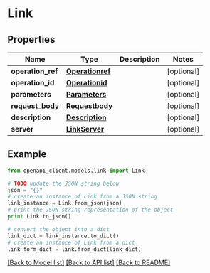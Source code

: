 # Link


## Properties
Name | Type | Description | Notes
------------ | ------------- | ------------- | -------------
**operation_ref** | [**Operationref**](Operationref.md) |  | [optional] 
**operation_id** | [**Operationid**](Operationid.md) |  | [optional] 
**parameters** | [**Parameters**](Parameters.md) |  | [optional] 
**request_body** | [**Requestbody**](Requestbody.md) |  | [optional] 
**description** | [**Description**](Description.md) |  | [optional] 
**server** | [**LinkServer**](LinkServer.md) |  | [optional] 

## Example

```python
from openapi_client.models.link import Link

# TODO update the JSON string below
json = "{}"
# create an instance of Link from a JSON string
link_instance = Link.from_json(json)
# print the JSON string representation of the object
print Link.to_json()

# convert the object into a dict
link_dict = link_instance.to_dict()
# create an instance of Link from a dict
link_form_dict = link.from_dict(link_dict)
```
[[Back to Model list]](../README.md#documentation-for-models) [[Back to API list]](../README.md#documentation-for-api-endpoints) [[Back to README]](../README.md)


